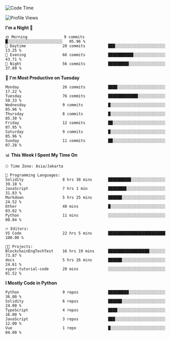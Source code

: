 <!--START_SECTION:waka-->
![Code Time](http://img.shields.io/badge/Code%20Time-1%2C516%20hrs%2022%20mins-blue)

![Profile Views](http://img.shields.io/badge/Profile%20Views-0-blue)

**I'm a Night 🦉** 

```text
🌞 Morning                9 commits           █░░░░░░░░░░░░░░░░░░░░░░░░   05.96 % 
🌆 Daytime                20 commits          ███░░░░░░░░░░░░░░░░░░░░░░   13.25 % 
🌃 Evening                66 commits          ███████████░░░░░░░░░░░░░░   43.71 % 
🌙 Night                  56 commits          █████████░░░░░░░░░░░░░░░░   37.09 % 
```
📅 **I'm Most Productive on Tuesday** 

```text
Monday                   26 commits          ████░░░░░░░░░░░░░░░░░░░░░   17.22 % 
Tuesday                  76 commits          █████████████░░░░░░░░░░░░   50.33 % 
Wednesday                9 commits           █░░░░░░░░░░░░░░░░░░░░░░░░   05.96 % 
Thursday                 8 commits           █░░░░░░░░░░░░░░░░░░░░░░░░   05.30 % 
Friday                   12 commits          ██░░░░░░░░░░░░░░░░░░░░░░░   07.95 % 
Saturday                 9 commits           █░░░░░░░░░░░░░░░░░░░░░░░░   05.96 % 
Sunday                   11 commits          ██░░░░░░░░░░░░░░░░░░░░░░░   07.28 % 
```


📊 **This Week I Spent My Time On** 

```text
🕑︎ Time Zone: Asia/Jakarta

💬 Programming Languages: 
Solidity                 8 hrs 38 mins       ██████████░░░░░░░░░░░░░░░   39.10 % 
JavaScript               7 hrs 1 min         ████████░░░░░░░░░░░░░░░░░   31.83 % 
Markdown                 5 hrs 25 mins       ██████░░░░░░░░░░░░░░░░░░░   24.52 % 
Other                    40 mins             █░░░░░░░░░░░░░░░░░░░░░░░░   03.02 % 
Python                   11 mins             ░░░░░░░░░░░░░░░░░░░░░░░░░   00.84 % 

🔥 Editors: 
VS Code                  22 hrs 5 mins       █████████████████████████   100.00 % 

🐱‍💻 Projects: 
BlockchainEngTechTest    16 hrs 19 mins      ██████████████████░░░░░░░   73.87 % 
docs                     5 hrs 26 mins       ██████░░░░░░░░░░░░░░░░░░░   24.61 % 
vyper-tutorial-code      20 mins             ░░░░░░░░░░░░░░░░░░░░░░░░░   01.52 % 
```

**I Mostly Code in Python** 

```text
Python                   9 repos             █████████░░░░░░░░░░░░░░░░   36.00 % 
Solidity                 6 repos             ██████░░░░░░░░░░░░░░░░░░░   24.00 % 
TypeScript               4 repos             ████░░░░░░░░░░░░░░░░░░░░░   16.00 % 
JavaScript               3 repos             ███░░░░░░░░░░░░░░░░░░░░░░   12.00 % 
Vue                      1 repo              █░░░░░░░░░░░░░░░░░░░░░░░░   04.00 % 
```




<!--END_SECTION:waka-->

